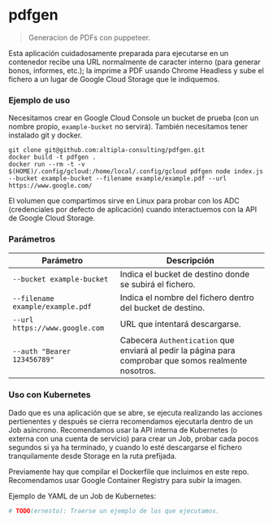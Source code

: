 
# pdfgen

> Generacion de PDFs con puppeteer.

Esta aplicación cuidadosamente preparada para ejecutarse en un contenedor recibe una URL normalmente de caracter interno (para generar bonos, informes, etc.); la imprime a PDF usando Chrome Headless y sube el fichero a un lugar de Google Cloud Storage que le indiquemos.


### Ejemplo de uso

Necesitamos crear en Google Cloud Console un bucket de prueba (con un nombre propio, `example-bucket` no servirá). También necesitamos tener instalado git y docker.

```shell
git clone git@github.com:altipla-consulting/pdfgen.git
docker build -t pdfgen .
docker run --rm -t -v $(HOME)/.config/gcloud:/home/local/.config/gcloud pdfgen node index.js --bucket example-bucket --filename example/example.pdf --url https://www.google.com/
```

El volumen que compartimos sirve en Linux para probar con los ADC (credenciales por defecto de aplicación) cuando interactuemos con la API de Google Cloud Storage.


### Parámetros

| Parámetro | Descripción |
| --------- | ----------- |
| `--bucket example-bucket` | Indica el bucket de destino donde se subirá el fichero.
| `--filename example/example.pdf` | Indica el nombre del fichero dentro del bucket de destino. |
| `--url https://www.google.com` | URL que intentará descargarse. |
| `--auth "Bearer 123456789"` | Cabecera `Authentication` que enviará al pedir la página para comprobar que somos realmente nosotros. |


### Uso con Kubernetes

Dado que es una aplicación que se abre, se ejecuta realizando las acciones pertienentes y después se cierra recomendamos ejecutarla dentro de un Job asíncrono. Recomendamos usar la API interna de Kubernetes (o externa con una cuenta de servicio) para crear un Job, probar cada pocos segundos si ya ha terminado, y cuando lo esté descargarse el fichero tranquilamente desde Storage en la ruta prefijada.

Previamente hay que compilar el Dockerfile que incluimos en este repo. Recomendamos usar Google Container Registry para subir la imagen.

Ejemplo de YAML de un Job de Kubernetes:

```yaml
# TODO(ernesto): Traerse un ejemplo de los que ejecutamos.
```
